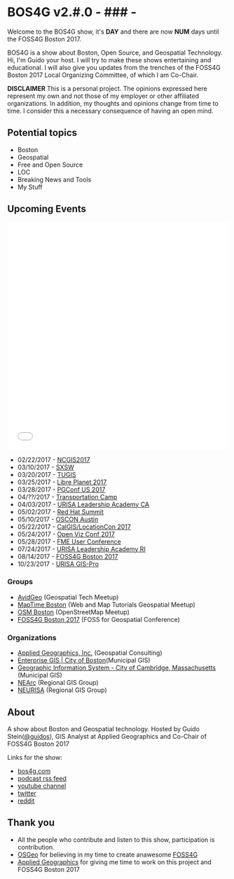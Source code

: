 # BOS4G v2.#.0 - ### -

Welcome to the BOS4G show, it's **DAY** and there are now **NUM** days until the FOSS4G Boston 2017.

BOS4G is a show about Boston, Open Source, and Geospatial Technology. Hi, I'm Guido your host. I will try to make these shows entertaining and educational. I will also give you updates from the trenches of the FOSS4G Boston 2017 Local Organizing Committee, of which I am Co-Chair.

**DISCLAIMER** This is a personal project. The opinions expressed here represent my own and not those of my employer or other affiliated organizations. In addition, my thoughts and opinions change from time to time. I consider this a necessary consequence of having an open mind.

## Potential topics
  - Boston
  - Geospatial
  - Free and Open Source
  - LOC
  - Breaking News and Tools
  - My Stuff

## Upcoming Events

<iframe width='100%' height='520' frameborder='0' src='../events.html' allowfullscreen webkitallowfullscreen mozallowfullscreen oallowfullscreen msallowfullscreen></iframe>

- 02/22/2017 - [NCGIS2017](http://ncgisconference.com)
- 03/10/2017 - [SXSW](https://www.sxsw.com)
- 03/20/2017 - [TUGIS](http://tugisconference.com/)
- 03/25/2017 - [Libre Planet 2017](https://libreplanet.org/2017)
- 03/28/2017 - [PGConf US 2017](http://www.pgconf.us/conferences/2017)
- 04/??/2017 - [Transportation Camp](http://transportationcamp.org)
- 04/03/2017 - [URISA Leadership Academy CA](http://www.urisa.org/education-events/urisa-leadership-academy/)
- 05/02/2017 - [Red Hat Summit](https://www.redhat.com/en/summit/2017)
- 05/10/2017 - [OSCON Austin](http://conferences.oreilly.com/oscon/oscon-tx)
- 05/22/2017 - [CalGIS/LocationCon 2017](https://calgis2017.locationcon.org/)
- 05/24/2017 - [Open Viz Conf 2017](https://openvisconf.com/#register)
- 05/28/2017 - [FME User Conference](https://fmeuc.com)
- 07/24/2017 - [URISA Leadership Academy RI](http://www.urisa.org/education-events/urisa-leadership-academy/)
- 08/14/2017 - [FOSS4G Boston 2017](http://2017.foss4g.org/)
- 10/23/2017 - [URISA GIS-Pro](http://www.urisa.org/education-events/gis-pro-2017/)

### Groups

- [AvidGeo](http://www.avidgeo.com) (Geospatial Tech Meetup)
- [MapTime Boston](http://www.meetup.com/Maptime-Boston) (Web and Map Tutorials Geospatial Meetup)
- [OSM Boston](http://www.meetup.com/OpenStreetMap-Boston) (OpenStreetMap Meetup)
- [FOSS4G Boston 2017](http://2017.foss4g.org) (FOSS for Geospatial Conference)

### Organizations

- [Applied Geographics, Inc.](www.appgeo.com) (Geospatial Consulting)
- [Enterprise GIS | City of Boston](https://www.cityofboston.gov/maps/)(Municipal GIS)
- [Geographic Information System - City of Cambridge, Massachusetts](http://www.cambridgema.gov/GIS/) (Municipal GIS)
- [NEArc](http://www.northeastarc.org/) (Regional GIS Group)
- [NEURISA](http://www.neurisa.org/) (Regional GIS Group)

## About

A show about Boston and Geospatial technology. Hosted by Guido Stein([@guidos](http://www.twitter.com/guidos)), GIS Analyst at Applied Geographics and Co-Chair of FOSS4G Boston 2017

Links for the show:

- [bos4g.com](http://bos4g.com)
- [podcast rss feed](http://feeds.soundcloud.com/users/soundcloud:users:208014781/sounds.rss)
- [youtube channel](https://www.youtube.com/channel/UCZaniYbhIE23wmZU48-XgQg)
- [twitter](http://www.twitter.com/guidos)
- [reddit](https://www.reddit.com/r/bos4g)

## Thank you

- All the people who contribute and listen to this show, participation is contribution.
- [OSGeo](http://www.osgeo.org/) for believing in my time to create anawesome [FOSS4G](http://foss4g.org)
- [Applied Geographics](http://appgeo.com) for giving me time to work on this project and FOSS4G Boston 2017
